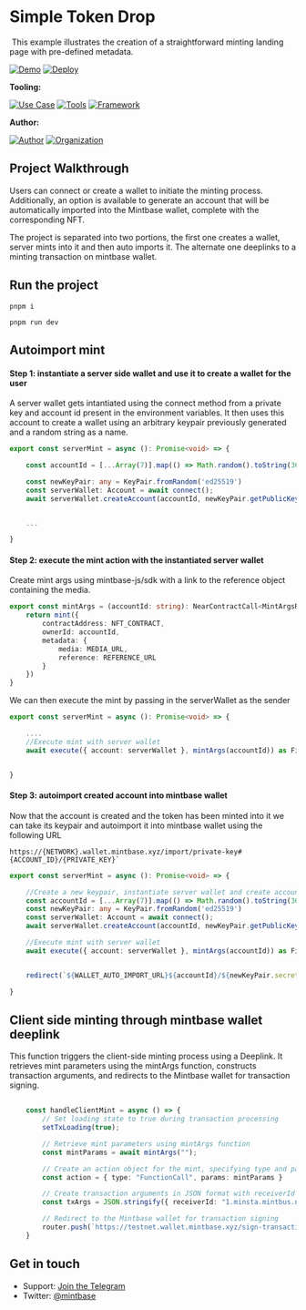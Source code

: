 # Simple Token Drop
<img src="https://i.imgur.com/U5x0IdF.png" alt="cover_image" width="0" />
This example illustrates the creation of a straightforward minting landing page with pre-defined metadata.

[![Demo](https://img.shields.io/badge/Demo-Visit%20Demo-brightgreen)](https://token-drop-template.mintbase.xyz/)
[![Deploy](https://img.shields.io/badge/Deploy-on%20Vercel-blue)](https://vercel.com/new/clone?repository-url=https%3A%2F%2Fgithub.com%2FMintbase%2Ftemplates%2Ftree%2Fmain%2Fsimple-token-drop)

**Tooling:**

[![Use Case](https://img.shields.io/badge/Use%20Case-Utilities-blue)](#)
[![Tools](https://img.shields.io/badge/Tools-@mintbase.js/sdk%2CArweave%2CMintbase%20Wallet-blue)](#)
[![Framework](https://img.shields.io/badge/Framework-Next.js%2014-blue)](#)

**Author:**

[![Author](https://img.shields.io/twitter/follow/Surge_Code?style=social&logo=twitter)](https://twitter.com/Surge_Code)  [![Organization](https://img.shields.io/badge/Mintbase-blue)](https://www.mintbase.xyz)


## Project Walkthrough

 Users can connect or create a wallet to initiate the minting process. Additionally, an option is available to generate an account that will be automatically imported into the Mintbase wallet, complete with the corresponding NFT.

The project is separated into two portions, the first one creates a wallet, server mints into it and then auto imports it. The alternate one deeplinks to a minting transaction on mintbase wallet.

## Run the project
    pnpm i

    pnpm run dev

## Autoimport mint

#### Step 1: instantiate a server side wallet and use it to create a wallet for the user

A server wallet gets intantiated using the connect method from a private key and account id present in the environment variables. It then uses this account to create a wallet using an arbitrary keypair previously generated and a random string as a name.

```typescript
export const serverMint = async (): Promise<void> => {

    const accountId = [...Array(7)].map(() => Math.random().toString(36)[2]).join('') + `.${SERVER_WALLET_ID}`;

    const newKeyPair: any = KeyPair.fromRandom('ed25519')
    const serverWallet: Account = await connect();
    await serverWallet.createAccount(accountId, newKeyPair.getPublicKey().toString(), new BN("0"))


    ...

}
```

#### Step 2: execute the mint action with the instantiated server wallet

Create mint args using mintbase-js/sdk with a link to the reference object containing the media.

```typescript
export const mintArgs = (accountId: string): NearContractCall<MintArgsResponse> => {
    return mint({
        contractAddress: NFT_CONTRACT,
        ownerId: accountId,
        metadata: {
            media: MEDIA_URL,
            reference: REFERENCE_URL
        }
    })
}
```

We can then execute the mint by passing in the serverWallet as the sender

```typescript
export const serverMint = async (): Promise<void> => {

    ....
    //Execute mint with server wallet
    await execute({ account: serverWallet }, mintArgs(accountId)) as FinalExecutionOutcome


}
```

#### Step 3: autoimport created account into mintbase wallet

Now that the account is created and the token has been minted into it we can take its keypair and autoimport it into mintbase wallet using the following URL
```
https://{NETWORK}.wallet.mintbase.xyz/import/private-key#{ACCOUNT_ID}/{PRIVATE_KEY}`
```

```typescript
export const serverMint = async (): Promise<void> => {

    //Create a new keypair, instantiate server wallet and create account with generated keypair
    const accountId = [...Array(7)].map(() => Math.random().toString(36)[2]).join('') + `.${SERVER_WALLET_ID}`;
    const newKeyPair: any = KeyPair.fromRandom('ed25519')
    const serverWallet: Account = await connect();
    await serverWallet.createAccount(accountId, newKeyPair.getPublicKey().toString(), new BN("0"))

    //Execute mint with server wallet
    await execute({ account: serverWallet }, mintArgs(accountId)) as FinalExecutionOutcome


    redirect(`${WALLET_AUTO_IMPORT_URL}${accountId}/${newKeyPair.secretKey}`)

}

```


## Client side minting through mintbase wallet deeplink


This function triggers the client-side minting process using a Deeplink. It retrieves mint parameters
using the mintArgs function, constructs transaction arguments, and redirects to the Mintbase wallet
for transaction signing.
     
```typescript
 
    const handleClientMint = async () => {
        // Set loading state to true during transaction processing
        setTxLoading(true);

        // Retrieve mint parameters using mintArgs function
        const mintParams = await mintArgs("");

        // Create an action object for the mint, specifying type and parameters
        const action = { type: "FunctionCall", params: mintParams }

        // Create transaction arguments in JSON format with receiverId and actions array
        const txArgs = JSON.stringify({ receiverId: "1.minsta.mintbus.near", actions: [action] })

        // Redirect to the Mintbase wallet for transaction signing
        router.push(`https://testnet.wallet.mintbase.xyz/sign-transaction?transactions_data=[${txArgs}]`)
    }

``````

## Get in touch

- Support: [Join the Telegram](https://tg.me/mintdev)
- Twitter: [@mintbase](https://twitter.com/mintbase)

<img src="https://i.imgur.com/qTQhBet.png" alt="detail_image" width="0" />

